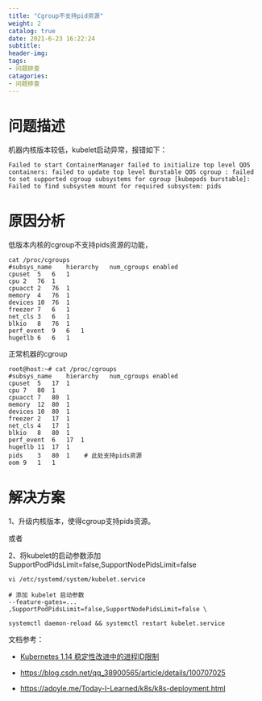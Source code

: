 ```yaml
---
title: "Cgroup不支持pid资源"
weight: 2
catalog: true
date: 2021-6-23 16:22:24
subtitle:
header-img:
tags:
- 问题排查
catagories:
- 问题排查
---
```


# 问题描述

机器内核版本较低，kubelet启动异常，报错如下：

```
Failed to start ContainerManager failed to initialize top level QOS containers: failed to update top level Burstable QOS cgroup : failed to set supported cgroup subsystems for cgroup [kubepods burstable]: Failed to find subsystem mount for required subsystem: pids
```

# 原因分析

低版本内核的cgroup不支持pids资源的功能，


```
cat /proc/cgroups
#subsys_name	hierarchy	num_cgroups	enabled
cpuset	5	6	1
cpu	2	76	1
cpuacct	2	76	1
memory	4	76	1
devices	10	76	1
freezer	7	6	1
net_cls	3	6	1
blkio	8	76	1
perf_event	9	6	1
hugetlb	6	6	1
```

正常机器的cgroup

```
root@host:~# cat /proc/cgroups
#subsys_name	hierarchy	num_cgroups	enabled
cpuset	5	17	1
cpu	7	80	1
cpuacct	7	80	1
memory	12	80	1
devices	10	80	1
freezer	2	17	1
net_cls	4	17	1
blkio	8	80	1
perf_event	6	17	1
hugetlb	11	17	1
pids	3	80	1    # 此处支持pids资源
oom	9	1	1
```

# 解决方案

1、升级内核版本，使得cgroup支持pids资源。

或者

2、将kubelet的启动参数添加 SupportPodPidsLimit=false,SupportNodePidsLimit=false

```
vi /etc/systemd/system/kubelet.service

# 添加 kubelet 启动参数 
--feature-gates=... ,SupportPodPidsLimit=false,SupportNodePidsLimit=false \

systemctl daemon-reload && systemctl restart kubelet.service
```


文档参考：
- [Kubernetes 1.14 稳定性改进中的进程ID限制](https://kubernetes.io/zh/blog/2019/04/15/kubernetes-1.14-%E7%A8%B3%E5%AE%9A%E6%80%A7%E6%94%B9%E8%BF%9B%E4%B8%AD%E7%9A%84%E8%BF%9B%E7%A8%8Bid%E9%99%90%E5%88%B6/)

- https://blog.csdn.net/qq_38900565/article/details/100707025

- https://adoyle.me/Today-I-Learned/k8s/k8s-deployment.html